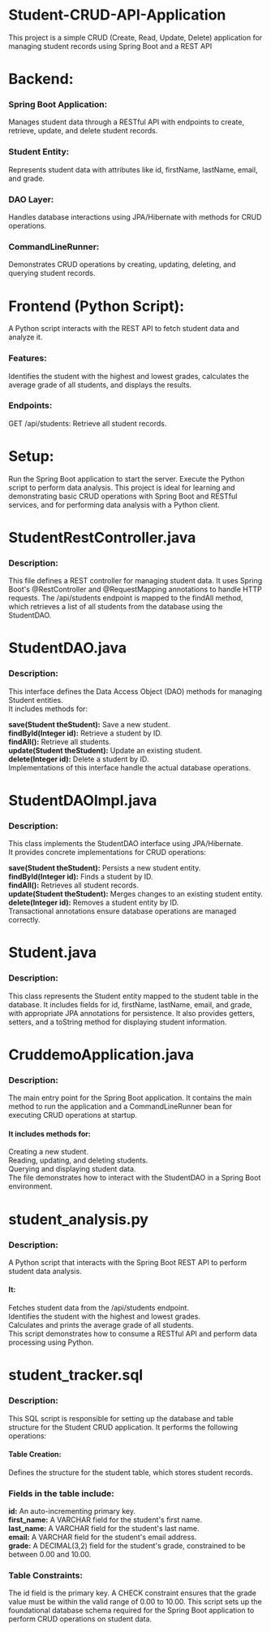 # Student-CRUD-API-Application
This project is a simple CRUD (Create, Read, Update, Delete) application for managing student records using Spring Boot and a REST API

<h1> Backend: </h1>
<h3>Spring Boot Application:</h3> Manages student data through a RESTful API with endpoints to create, retrieve, update, and delete student records.
<h3>Student Entity:</h3> Represents student data with attributes like id, firstName, lastName, email, and grade.
<h3>DAO Layer: </h3> Handles database interactions using JPA/Hibernate with methods for CRUD operations.
<h3>CommandLineRunner:</h3> Demonstrates CRUD operations by creating, updating, deleting, and querying student records.

<h1> Frontend (Python Script): </h1>
A Python script interacts with the REST API to fetch student data and analyze it.
<h3>Features:</h3> Identifies the student with the highest and lowest grades, calculates the average grade of all students, and displays the results.
<h3>Endpoints:</h3> GET /api/students: Retrieve all student records.

<h1>Setup:</h1> 
Run the Spring Boot application to start the server.
Execute the Python script to perform data analysis.
This project is ideal for learning and demonstrating basic CRUD operations with Spring Boot and RESTful services, and for performing data analysis with a Python client.

<h1>StudentRestController.java </h1>
<h3>Description:</h3> This file defines a REST controller for managing student data. It uses Spring Boot's @RestController and @RequestMapping annotations to handle HTTP requests. The /api/students endpoint is mapped to the findAll method, which retrieves a list of all students from the database using the StudentDAO.

<h1>StudentDAO.java </h1>
<h3>Description:</h3> This interface defines the Data Access Object (DAO) methods for managing Student entities.<br/> 
It includes methods for:<br/>

<strong>save(Student theStudent):</strong> Save a new student.<br/> 
<strong>findById(Integer id):</strong> Retrieve a student by ID.<br/> 
<strong>findAll():</strong> Retrieve all students.<br/> 
<strong>update(Student theStudent):</strong> Update an existing student.<br/> 
<strong>delete(Integer id):</strong> Delete a student by ID.<br/> 
Implementations of this interface handle the actual database operations.<br/> 

<h1>StudentDAOImpl.java</h1>
<h3>Description:</h3> This class implements the StudentDAO interface using JPA/Hibernate.<br/>
It provides concrete implementations for CRUD operations:<br/>

<strong>save(Student theStudent):</strong> Persists a new student entity.<br/> 
<strong>findById(Integer id):</strong> Finds a student by ID.<br/> 
<strong>findAll():</strong> Retrieves all student records.<br/> 
<strong>update(Student theStudent):</strong> Merges changes to an existing student entity.<br/> 
<strong>delete(Integer id):</strong> Removes a student entity by ID.<br/> 
Transactional annotations ensure database operations are managed correctly.

<h1>Student.java</h1>
<h3>Description:</h3> This class represents the Student entity mapped to the student table in the database. It includes fields for id, firstName, lastName, email, and grade, with appropriate JPA annotations for persistence. It also provides getters, setters, and a toString method for displaying student information.

<h1>CruddemoApplication.java</h1>
<h3>Description:</h3> The main entry point for the Spring Boot application. It contains the main method to run the application and a CommandLineRunner bean for executing CRUD operations at startup.
<h4>It includes methods for:</h4>
Creating a new student.<br/>
Reading, updating, and deleting students.<br/>
Querying and displaying student data.<br/>
The file demonstrates how to interact with the StudentDAO in a Spring Boot environment.<br/>

<h1>student_analysis.py</h1>
<h3>Description:</h3> A Python script that interacts with the Spring Boot REST API to perform student data analysis.
<h4>It:</h4>
Fetches student data from the /api/students endpoint.<br/>
Identifies the student with the highest and lowest grades.<br/>
Calculates and prints the average grade of all students.<br/>
This script demonstrates how to consume a RESTful API and perform data processing using Python.<br/>

<h1>student_tracker.sql</h1> 
<h3>Description:</h3>This SQL script is responsible for setting up the database and table structure for the Student CRUD application. It performs the following operations:

<h4>Table Creation:</h4>
Defines the structure for the student table, which stores student records.
<h3>Fields in the table include:</h3>
<strong>id:</strong> An auto-incrementing primary key.<br/> 
<strong>first_name:</strong> A VARCHAR field for the student's first name.<br/> 
<strong>last_name:</strong> A VARCHAR field for the student's last name.<br/> 
<strong>email:</strong> A VARCHAR field for the student's email address.<br/> 
<strong>grade:</strong> A DECIMAL(3,2) field for the student's grade, constrained to be between 0.00 and 10.00.<br/> 

<h3>Table Constraints:</h3>
The id field is the primary key.
A CHECK constraint ensures that the grade value must be within the valid range of 0.00 to 10.00.
This script sets up the foundational database schema required for the Spring Boot application to perform CRUD operations on student data.
